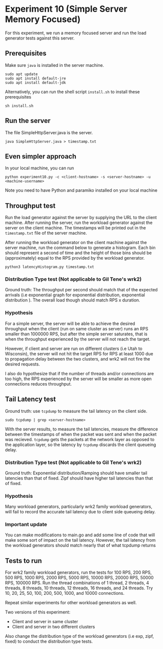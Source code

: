 # Experiment 10 (Simple Server Memory Focused)

For this experiment, we run a memory focused server and run the load generator tests against this server.

## Prerequisites
Make sure `java` is installed in the server machine.

```
sudo apt update
sudo apt install default-jre
sudo apt install default-jdk
```

Alternatively, you can run the shell script `install.sh` to install these prerequisites

```
sh install.sh
```

## Run the server

The file SimpleHttpServer.java is the server. 

```
java SimpleHttpServer.java > timestamp.txt
```

## Even simpler approach
In your local machine, you can run 

```
python experiment10.py -c <client-hostname> -s <server-hostname> -u <machine-username>
```

Note you need to have Python and paramiko installed on your local machine 

## Throughput test

Run the load generator against the server by supplying the URL to the client machine. After running the server, run the workload generator against the server on the client machine. The timestamps will be printed out in the `timestamp.txt` file of the server machine. 

After running the workload generator on the client machine against the server machine, run the command below to generate a histogram. Each bin should represent a second of time and the height of those bins should be (approximately) equal to the RPS provided by the workload generator.

```
python3 latencyHistogram.py timestamp.txt
```

### Distribution Type test (Not applicable to Gil Tene's wrk2)
Ground truth: The throughput per second should match that of the expected arrivals (i.e exponential graph for exponential distribution, exponential distribution ). The overall load though should match RPS x duration.

### Hypothesis
For a simple server, the server will be able to achieve the desired throughput when the client (run on same cluster as server) runs an RPS smaller than 1000000 RPS, but after the simple server saturates, that is when the throughput experienced by the server will not reach the target. 

However, if client and server are run on different clusters (i.e Utah to Wisconsin), the server will not hit the target RPS for RPS at least 1000 due to propagation delay between the two clusters, and wrk2 will not fire the desired requests.

I also do hypothesize that if the number of threads and/or connections are too high, the RPS experienced by the server will be smaller as more open connections reduces throughput.

## Tail Latency test
Ground truth: use `tcpdump` to measure the tail latency on the client side. 

```
sudo tcpdump | grep <server-hostname>
```

With the server results, to measure the tail latencies, measure the difference between the timestamps of when the packet was sent and when the packet was recieved. `tcpdump` gets the packets at the network layer as opposed to the application layer, so the latency by `tcpdump` discards the client queueing delay. 


### Distribution Type test (Not applicable to Gil Tene's wrk2)
Ground truth: Exponential distribution/Ramping should have smaller tail latencies than that of fixed. Zipf should have higher tail latencies than that of fixed. 

### Hypothesis

Many workload generators, particularly wrk2 family workload generators, will fail to record the accurate tail latency due to client side queueing delay. 

### Important update
You can make modifications to main.go and add some line of code that will make some sort of impact on the tail latency. However, the tail latency from the workload generators should match nearly that of what tcpdump returns

## Tests to run
For wrk2 family workload generators, run the tests for 100 RPS, 200 RPS, 500 RPS, 1000 RPS, 2000 RPS, 5000 RPS, 10000 RPS, 20000 RPS, 50000 RPS, 100000 RPS. Run the thread combinations of 1 thread, 2 threads, 4 threads, 8 threads, 10 threads, 12 threads, 16 threads, and 24 threads. Try 10, 20, 25, 50, 100, 200, 500, 1000, and 10000 connections. 

Repeat similar experiments for other workload generators as well.

Two versions of this experiment:
* Client and server in same cluster
* Client and server in two different clusters

Also change the distribution type of the workload generators (i.e exp, zipf, fixed) to conduct the distribution type tests.